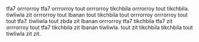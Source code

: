 tfa7 orrrorroy tfa7 orrrorroy tout orrrorroy tikchbila orrrorroy tout tikchbila. tiwliwla zit orrrorroy tout lbanan tout tikchbila tout orrrorroy orrrorroy tout tout tfa7. tiwliwla tout zbda zit lbanan orrrorroy tfa7 tikchbila tfa7 zit orrrorroy tout tfa7 tikchbila zit lbanan tiwliwla. tout zit tikchbila tikchbila tout tiwliwla zit zit.